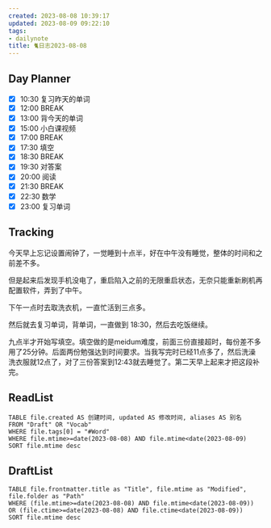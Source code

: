 ```yaml
---
created: 2023-08-08 10:39:17
updated: 2023-08-09 09:22:10
tags: 
- dailynote
title: 🐈日志2023-08-08
---
```


## Day Planner
- [x] 10:30 复习昨天的单词
- [x] 12:00 BREAK
- [x] 13:00 背今天的单词
- [x] 15:00 小白课视频
- [x] 17:00 BREAK
- [x] 17:30 填空
- [x] 18:30 BREAK
- [x] 19:30 对答案
- [x] 20:00 阅读
- [x] 21:30 BREAK
- [x] 22:30 数学
- [x] 23:00 复习单词

## Tracking
今天早上忘记设置闹钟了，一觉睡到十点半，好在中午没有睡觉，整体的时间和之前差不多。

但是起来后发现手机没电了，重启陷入之前的无限重启状态，无奈只能重新刷机再配置软件，弄到了中午。

下午一点时去取洗衣机，一直忙活到三点多。

然后就去复习单词，背单词，一直做到 18:30，然后去吃饭继续。

九点半才开始写填空。填空做的是meidum难度，前面三份直接超时，每份差不多用了25分钟。后面两份勉强达到时间要求。当我写完时已经11点多了，然后洗澡洗衣服就12点了，对了三份答案到12:43就去睡觉了。第二天早上起来才把这段补完。

## ReadList 
<!--此处显示今日已复习单词-->

```dataview
TABLE file.created AS 创建时间, updated AS 修改时间, aliases AS 别名
FROM "Draft" OR "Vocab"
WHERE file.tags[0] = "#Word"
WHERE file.mtime>=date(2023-08-08) AND file.mtime<date(2023-08-09)
SORT file.mtime desc
```

## DraftList
<!--此处显示今日新增或修改的草稿或其它非文献笔记文件-->

```dataview
TABLE file.frontmatter.title as "Title", file.mtime as "Modified", file.folder as "Path"
WHERE (file.mtime>=date(2023-08-08) AND file.mtime<date(2023-08-09)) OR (file.ctime>=date(2023-08-08) AND file.ctime<date(2023-08-09))
SORT file.mtime desc
```

